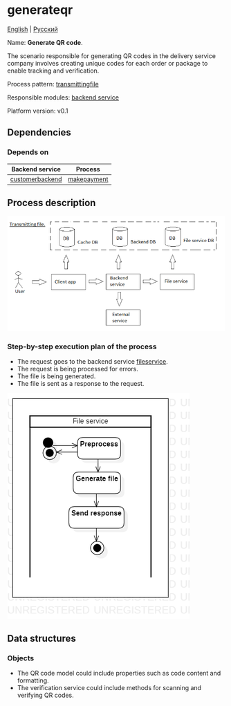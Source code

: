 # generateqr

[English](generateqr.md) | [Русский](generateqr.ru.md)

Name: **Generate QR code**.

The scenario responsible for generating QR codes in the delivery service company involves creating unique codes for each order or package to enable tracking and verification. 

Process pattern: [transmittingfile](../../processpatterns/transmittingfile.md)

Responsible modules: [backend service](../../backend/fileservice.md)

Platform version: v0.1

## Dependencies

### Depends on

| Backend service | Process |
| --- | ---- |
| [customerbackend](../../backend/customerbackend.md) | [makepayment](../../flowchartsteps/delivering/makepayment.md) |

## Process description

![transmittingfile_overall](../../img/processpatterns/transmittingfile_overall.png)

### Step-by-step execution plan of the process

- The request goes to the backend service [fileservice](../../backend/fileservice.ru.md).
- The request is being processed for errors.
- The file is being generated.
- The file is sent as a response to the request.

![fileservice.getpdf](../../img/activitydiagrams/fileservice.getpdf.png)

## Data structures

### Objects 

- The QR code model could include properties such as code content and formatting. 
- The verification service could include methods for scanning and verifying QR codes.
